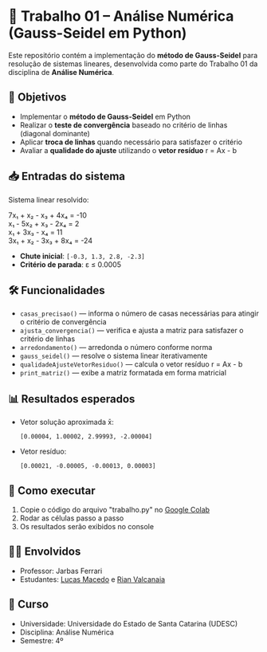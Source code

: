 
# 🧮 Trabalho 01 – Análise Numérica (Gauss-Seidel em Python)

Este repositório contém a implementação do **método de Gauss-Seidel** para resolução de sistemas lineares, desenvolvida como parte do Trabalho 01 da disciplina de **Análise Numérica**.

## 📌 Objetivos

- Implementar o **método de Gauss-Seidel** em Python
- Realizar o **teste de convergência** baseado no critério de linhas (diagonal dominante)
- Aplicar **troca de linhas** quando necessário para satisfazer o critério
- Avaliar a **qualidade do ajuste** utilizando o **vetor resíduo** r = Ax - b

## 📥 Entradas do sistema

Sistema linear resolvido:

  7x₁ +  x₂ -  x₃ + 4x₄ = -10  
  x₁  - 5x₂ +  x₃ - 2x₄ =   2  
  x₁  +     3x₃ -  x₄ =  11  
  3x₁ +  x₂ - 3x₃ + 8x₄ = -24

- **Chute inicial**: `[-0.3, 1.3, 2.8, -2.3]`
- **Critério de parada**: ε ≤ 0.0005

## 🛠️ Funcionalidades

- `casas_precisao()` — informa o número de casas necessárias para atingir o critério de convergência
- `ajusta_convergencia()` — verifica e ajusta a matriz para satisfazer o critério de linhas
- `arredondamento()` — arredonda o número conforme norma
- `gauss_seidel()` — resolve o sistema linear iterativamente
- `qualidadeAjusteVetorResiduo()` — calcula o vetor resíduo r = Ax - b 
- `print_matriz()` — exibe a matriz formatada em forma matricial

## 📊 Resultados esperados

- Vetor solução aproximada x̄:
  ```
  [0.00004, 1.00002, 2.99993, -2.00004]
  ```

- Vetor resíduo:
  ```
  [0.00021, -0.00005, -0.00013, 0.00003]
  ```

## 📂 Como executar

1. Copie o código do arquivo "trabalho.py" no [Google Colab](https://colab.research.google.com)
2. Rodar as células passo a passo
3. Os resultados serão exibidos no console

## 👨‍🏫 Envolvidos

- Professor: Jarbas Ferrari
- Estudantes: [Lucas Macedo](https://github.com/lucasomac0) e [Rian Valcanaia](https://github.com/RianValcanaia)

## 📅 Curso

- Universidade: Universidade do Estado de Santa Catarina (UDESC)
- Disciplina: Análise Numérica
- Semestre: 4º 
